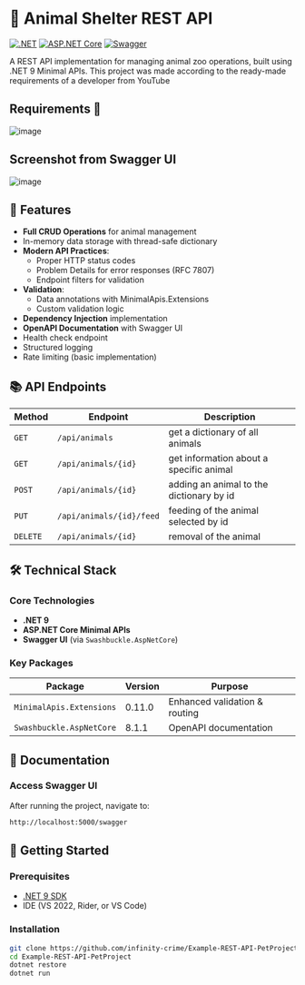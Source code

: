 # 🐾 Animal Shelter REST API 

[![.NET](https://img.shields.io/badge/.NET-9.0-512BD4)](https://dotnet.microsoft.com/)
[![ASP.NET Core](https://img.shields.io/badge/ASP.NET_Core-8.0.0-%23512BD4)](https://learn.microsoft.com/en-us/aspnet/core/)
[![Swagger](https://img.shields.io/badge/Swagger-6.5.0-%2385EA2D)](https://swagger.io/)

A REST API implementation for managing animal zoo operations, built using .NET 9 Minimal APIs. This project was made according to the ready-made requirements of a developer from YouTube

## Requirements 📖
![image](https://github.com/user-attachments/assets/48539c81-8d53-404a-8de1-e34ef4226ca2)

## Screenshot from Swagger UI
![image](https://github.com/user-attachments/assets/c6a752df-b398-4c36-bdea-5ed8a9f1a864)

## 🌟 Features

- **Full CRUD Operations** for animal management
- In-memory data storage with thread-safe dictionary
- **Modern API Practices**:
  - Proper HTTP status codes
  - Problem Details for error responses (RFC 7807)
  - Endpoint filters for validation
- **Validation**:
  - Data annotations with MinimalApis.Extensions
  - Custom validation logic
- **Dependency Injection** implementation
- **OpenAPI Documentation** with Swagger UI
- Health check endpoint
- Structured logging
- Rate limiting (basic implementation)

## 📚 API Endpoints

| Method | Endpoint                  | Description                |
|--------|---------------------------|----------------------------|
| `GET`  | `/api/animals`            | get a dictionary of all animals            |
| `GET`  | `/api/animals/{id}`       | get information about a specific animal        |
| `POST` | `/api/animals/{id}`            | adding an animal to the dictionary by id             |
| `PUT`  | `/api/animals/{id}/feed`       | feeding of the animal selected by id      |
| `DELETE` | `/api/animals/{id}`     | removal of the animal              |

## 🛠️ Technical Stack

### Core Technologies
- **.NET 9** 
- **ASP.NET Core Minimal APIs** 
- **Swagger UI** (via `Swashbuckle.AspNetCore`)

### Key Packages
| Package                       | Version   | Purpose                          |
|-------------------------------|-----------|----------------------------------|
| `MinimalApis.Extensions`      | 0.11.0     | Enhanced validation & routing    |
| `Swashbuckle.AspNetCore`      | 8.1.1     | OpenAPI documentation            |

## 📖 Documentation

### Access Swagger UI
After running the project, navigate to:
```bash
http://localhost:5000/swagger
```
## 🚀 Getting Started

### Prerequisites
- [.NET 9 SDK](https://dotnet.microsoft.com/download/dotnet/9.0)
- IDE (VS 2022, Rider, or VS Code)

### Installation
```bash
git clone https://github.com/infinity-crime/Example-REST-API-PetProject.git
cd Example-REST-API-PetProject
dotnet restore
dotnet run
